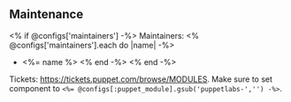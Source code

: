 ## Maintenance

<% if @configs['maintainers'] -%>
Maintainers:
<%   @configs['maintainers'].each do |name| -%>
  - <%= name %>
<%   end -%>
<% end -%>

Tickets: https://tickets.puppet.com/browse/MODULES. Make sure to set component to `<%= @configs[:puppet_module].gsub('puppetlabs-','') -%>`.